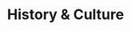 ---
layout: topic
id: history
nav-order: 4
title: History & Culture
intro: Barbados is rich with cultural vibrancy and classic Caribbean flair – from a dark colonial past, Bajans have carved a very unique voice amidst the Caribbean sea.

pois:

- id: calypso
  title: Calypso Calypso
  content: You won’t ever be far from the infectious rhythms and unique voicing of the Caribbean scene; from mento, calypso and soca, to dancehall and reggaeton, watch the locals hip-shake and twist into the night. Calypso, originating from Trinidad & Tobago, took the Caribbean by storm. Still to this day, it’s inescapable; but the vivacious Bajans took it one step further. Jackie Opel, born in Barbados and one of the pioneers of ska and rocksteady in Jamaica, fused calypso, ska and R&B to create spouge – a thorough-bred Bajan music style. It’s a bit of a rarity nowadays, but this frenetic and vivacious style encapsulates the spirit of the island perfectly.

- id: st-nicholas-abbey
  title: St Nicholas Abbey
  content: This sugar plantation courses with history; from the stark dichotomy between echoes of Caribbean slavery against the opulence of the Great House, it tells an intriguing story of Bajan history. The house itself is an incredibly well restored example of a Jacobean mansion, on one of the oldest plantations in the Caribbean. The plantation itself produced sugar cane, and aside from export, a distillery soon followed producing rum. Barbados is lauded as the birthplace of rum, and St Nicholas Abbey is a far more picturesque place to try a rum tour than the more commercial spots on the island. After touring the intricate and immaculate interiors of the Grand House, and checking in at the distillery, the grounds themselves boast some beautiful gardens – one not to miss would be Cherry Tree Hill, the historic mahogany lined avenue which boasts, as the locals will tell you, the best views on the island.

- id: st-michaels-cathedral
  title: St Michael’s cathedral
  content: St Michael’s is a fascinating visual metaphor of colonization and imperialism; it’s a very traditional looking Anglican chapel – traditional if you were in an English village, perhaps in Kent. But you’re not, it’s about 30-odd degrees outside and you’re in beautiful Barbados. So it’s fair to say that St Michael’s architecture seems rather out of place, but in being so, it tells the story of British Imperialism in one simple frame. So for a rather odd, stark reminder of Bajan colonial history, stroll through the parish and take a peek.

---